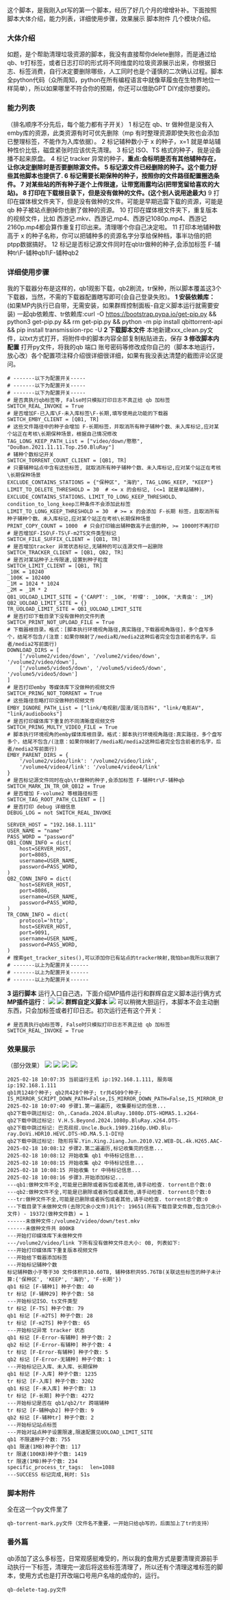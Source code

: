 这个脚本，是我刚入pt写的第一个脚本，经历了好几个月的增增补补。下面按照 脚本大体介绍，能力列表，详细使用步骤，效果展示 脚本附件 几个模块介绍。
### **大体介绍**
如题，是个帮助清理垃圾资源的脚本，我没有直接帮你delete删除，而是通过给qb、tr打标签，或者日志打印的形式将不同维度的垃圾资源展示出来，你根据日志、标签消费，自行决定要删除哪些，人工同时也是个谨慎的二次确认过程。脚本全python代码（众所周知，python在所有编程语言中就像草履虫在生物界地位一样简单），所以如果哪里不符合你的预期，你还可以借助GPT DIY成你想要的。

### **能力列表**
（排名顺序不分先后，每个能力都有子开关）
1 标记在 qb、tr 做种但是没有入emby库的资源，此类资源有时可优先删除（mp 有时整理资源即使失败也会添加已整理标签，不能作为入库依据）。
2 标记辅种数小于 x 的种子，x=1 就是单站辅种性价比低，磁盘紧张时应该优先清理。
3 标记 ISO、TS 格式的种子，我是设备播不起来原盘。
4 标记 tracker 异常的种子，**重点:**会标明是否有其他辅种存在，让你决定删除时是否要删除源文件。
5 标记源文件已经删除的种子。这个能力好些其他脚本也提供了.
6 标记需要长期保种的种子，按照你的文件路径配置圈选条件。
7 对某些站的所有种子逐个上传限速，让带宽雨露均沾(把带宽留给喜欢的大站)。
8 打印在下载根目录下，但是没有做种的文件。**(这个别人说用途最大)**
9 打印在媒体根文件夹下，但是没有做种的文件。可能是早期迅雷下载的资源，可能是 qb 种子被站点删掉你也删了做种的资源。
10 打印在媒体根文件夹下，重复版本的视频文件，比如 西游记.mkv、西游记.mp4、西游记1080p.mp4、西游记2160p.mp4都会算作重复打印出来。清理哪个你自己决定啦。
11 打印本地辅种数高于 x 的种子名称，你可以把辅种多的资源名字分享给保种档，事半功倍的把ptpp数据搞好。
12 标记是否标记源文件同时在qb\tr做种的种子,会添加标签 F-辅种tr\F-辅种qb1\F-辅种qb2

### **详细使用步骤**
我的下载器分布是这样的，qb1观影下载，qb2刷流，tr保种，所以脚本覆盖这3个下载器，当然，不需的下载器配置瞎写即可(会自己登录失败)。
**1 安装依赖库：**(如果MP内执行已自带，无需安装，如果群辉控制面板-自定义脚本运行就需要安装)
一起qb依赖库、tr依赖库:curl -O https://bootstrap.pypa.io/get-pip.py && python3 get-pip.py && rm get-pip.py && python -m pip install qbittorrent-api && pip install transmission-rpc -U
**2 下载脚本文件**
本地新建xxx_clean.py文件，以txt方式打开，将附件中的脚本内容全部复制粘贴进去，保存
**3 修改脚本内配置**
打开py文件，将我的qb 端口 账号密码等修改成你自己的（脚本本地运行，放心改）各个配置项注释介绍很详细很详细，如果有我没表达清楚的截图评论区提问。
```
# -------以下为配置开关-----
# -------以下为配置开关-----
# -------以下为配置开关-----
# 是否真执行qb标签等, False时只模拟打印日志不真正给 qb 加标签
SWITCH_REAL_INVOKE = True
# 是否增加F-已入库\F-未入库标签\F-长期,填写使用此功能的下载器
SWITCH_EMBY_CLIENT = [QB1, TR]
# 这些文件路径中的种子会增加 F-长期标签，并取消所有种子辅种个数、未入库标记,应对某个站正在考核\长期保种场景，根据自己情况修改
TAG_LONG_KEEP_PATH_List = ["video/down/憨憨", "DouBan.2021.11.11.Top.250.BluRay"]
# 辅种个数标记开关
SWITCH_TORRENT_COUNT_CLIENT = [QB1, TR]
# 只要辅种站点中含有这些标签, 就取消所有种子辅种个数、未入库标记,应对某个站正在考核\长期保种场景
EXCLUDE_CONTAINS_STATIONS = {"保种区", "海豹", TAG_LONG_KEEP, "KEEP"}
LIMIT_TO_DELETE_THRESHOLD = 30  # <= x 的会标记, (<=1 就是单站辅种)， EXCLUDE_CONTAINS_STATIONS、LIMIT_TO_LONG_KEEP_THRESHOLD、condition_to_long_keep三种条件不会添加此标签
LIMIT_TO_LONG_KEEP_THRESHOLD = 30  # >= x 的会添加 F-长期 标签，且取消所有种子辅种个数、未入库标记,应对某个站正在考核\长期保种场景
PRINT_COPY_COUNT = 1000  # 只会打印输出辅种数高于此值的种, >= 1000时不再打印
# 是否增加F-ISO\F-TS\F-m2TS文件类型标记
SWITCH_FILE_SUFFIX_CLIENT = [QB1, TR]
# 是否增加tracker 异常状态标记,无辅种的可以连源文件一起删除
SWITCH_TRACKER_CLIENT = [QB1, QB2, TR]
# 是否对某站种子上传限速,设置到种子粒度
SWITCH_LIMIT_CLIENT = [QB1, TR]
_10K = 10240
_100K = 102400
_1M = 1024 * 1024
_2M = _1M * 2
QB1_UOLOAD_LIMIT_SITE = {'CARPT': _10K, '柠檬': _100K, '大青虫': _1M}
QB2_UOLOAD_LIMIT_SITE = {}
TR_UOLOAD_LIMIT_SITE = QB1_UOLOAD_LIMIT_SITE
# 是否打印下载目录下没有做种的文件列表
SWITCH_PRINT_NOT_UPLOAD_FILE = True
# 下载器根目录。格式：[脚本执行环境视角路径,真实路径,下载器视角路径]，多个盘写多个，结尾不包含/(注意：如果你映射了/media和/media2这种后者完全包含前者的名字，后者/media2写前面行)
DOWNLOAD_DIRS = [
    ['/volume2/video/down', '/volume2/video/down', '/volume2/video/down'],
    ['/volume5/video5/down', '/volume5/video5/down', '/volume5/video5/down']
]
# 是否打印emby 等媒体库下没做种的视频文件
SWITCH_PRING_NOT_TORRENT = True
# 这些路径忽略打印没做种的视频文件
EMBY_IGNORE_PATH_List = ["link/电视剧/国漫/斑马百科", "link/电影AV", "link/audiobooks"]
# 是否打印媒体库下重复的不同清晰度视频文件
SWITCH_PRING_MULTY_VIDEO_FILE = True
# 脚本执行环境视角的emby媒体库根目录。格式：脚本执行环境视角路径:真实路径，多个盘写多个，结尾不包含/(注意：如果你映射了/media和/media2这种后者完全包含前者的名字，后者/media2写前面行)
EMBY_PARENT_DIRS = {
    '/volume2/video/link': '/volume2/video/link',
    '/volume4/video4/link': '/volume4/video4/link'
}
# 是否标记源文件同时在qb\tr做种的种子,会添加标签 F-辅种tr\F-辅种qb
SWITCH_MARK_IN_TR_OR_QB12 = True
# 是否增加 F-volume2 等根路径标签
SWITCH_TAG_ROOT_PATH_CLIENT = []
# 是否打印 debug 详细信息
DEBUG_LOG = not SWITCH_REAL_INVOKE

SERVER_HOST = "192.168.1.111"
USER_NAME = "name"
PASS_WORD = "password"
QB1_CONN_INFO = dict(
    host=SERVER_HOST,
    port=8085,
    username=USER_NAME,
    password=PASS_WORD,
)
QB2_CONN_INFO = dict(
    host=SERVER_HOST,
    port=8086,
    username=USER_NAME,
    password=PASS_WORD,
)
TR_CONN_INFO = dict(
    protocol='http',
    host=SERVER_HOST,
    port=9091,
    username=USER_NAME,
    password=PASS_WORD,
)
# 搜索get_tracker_sites(),可以添加你已有站点的tracker映射,我怕ban我所以我删了
# -------以上为配置开关------
# -------以上为配置开关------
# -------以上为配置开关------
```
**3 运行脚本**
运行入口自己选，下面介绍MP插件运行和群辉自定义脚本运行俩方式
**MP插件运行**：
![](https://invites.fun/assets/files/2025-02-18/1739846141-630684-image.png)
![](https://invites.fun/assets/files/2025-02-18/1739846129-169151-image.png)
**群辉自定义脚本**
![](https://invites.fun/assets/files/2025-02-18/1739846193-154397-image.png)
可以稍微大胆运行，本脚本不会主动删东西，只会加标签或者打印日志。初次运行还有这个开关：
```
# 是否真执行qb标签等, False时只模拟打印日志不真正给 qb 加标签
SWITCH_REAL_INVOKE = True
```

### **效果展示**
（部分效果）
![](https://invites.fun/assets/files/2025-02-18/1739846295-59813-image.png)
![](https://invites.fun/assets/files/2025-02-18/1739846348-982001-image.png)
![](https://invites.fun/assets/files/2025-02-18/1739846367-913817-image.png)
![](https://invites.fun/assets/files/2025-02-18/1739846434-703597-image.png)
```
2025-02-18 10:07:35 当前运行主机 ip:192.168.1.111, 服务端 ip:192.168.1.111
qb1共1248个种子; qb2共428个种子; tr共4509个种子;
IS_MIRROR_SCRIPT_DOWN_PATH=False,IS_MIRROR_DOWN_PATH=False,IS_MIRROR_EMBY_PATH=False,
2025-02-18 10:07:40 步骤1.第一遍遍历, 收集要标记的信息...
qb2下载中跳过标记: Oh,.Canada.2024.BluRay.1080p.DTS-HDMA5.1.x264-
qb2下载中跳过标记: V.H.S.Beyond.2024.1080p.BluRay.x264.DTS-
qb2下载中跳过标记: 巴克叔叔.Uncle.Buck.1989.2160p.UHD.Blu-ray.DoVi.HDR10.HEVC.DTS-HD.MA.5.1-DIY@
qb2下载中跳过标记: 隐形将军.Yin.Xing.Jiang.Jun.2010.V2.WEB-DL.4k.H265.AAC-
2025-02-18 10:08:12 步骤2.第二遍遍历,标记收集完的信息...
2025-02-18 10:08:12 开始收集 qb1 中待标记信息...
2025-02-18 10:08:15 开始收集 qb2 中待标记信息...
2025-02-18 10:08:15 开始收集 tr 中待标记信息...
2025-02-18 10:08:16 步骤3.开始添加标记...
---qb1:做种文件不全,可能是已删除或者拆包或者其他,请手动检查. torrent总个数:0
---qb2:做种文件不全,可能是已删除或者拆包或者其他,请手动检查. torrent总个数:0
---tr:做种文件不全,可能是已删除或者拆包或者其他,请手动检查. torrent总个数:0
---下载目录下未做种文件(去除冗余小文件)共1个: 19651(所有下载目录文件数,包含冗余小文件) - 19372(做种文件数) = 1
------未做种文件:/volume2/video/down/test.mkv
------未做种文件共 800KB
---开始打印媒体库下未做种文件
---/volume2/video/link 下所有没有做种文件总大小: 0B, 列表如下:
---开始打印媒体库下重复版本视频文件
---开始给下载器添加标签
---开始标记辅种个数
标记辅种数小于等于30 文件体积共10.60TB, 辅种体积共95.76TB(关联这些标签的种子未计算:{'保种区', 'KEEP', '海豹', 'F-长期'})
qb1 标记 [F-辅种1] 种子个数: 40
tr 标记 [F-辅种29] 种子个数: 58
---开始标记ISO、ts文件类型
tr 标记 [F-TS] 种子个数: 79
qb1 标记 [F-m2TS] 种子个数: 28
tr 标记 [F-m2TS] 种子个数: 65
---开始标记异常 tracker 状态
qb1 标记 [F-Error-有辅种] 种子个数: 2
qb2 标记 [F-Error-有辅种] 种子个数: 4
tr 标记 [F-Error-有辅种] 种子个数: 5
qb2 标记 [F-Error-无辅种] 种子个数: 1
---开始标记已入库、未入库、长期保种
qb1 标记 [F-入库] 种子个数: 1235
tr 标记 [F-入库] 种子个数: 3202
qb1 标记 [F-未入库] 种子个数: 13
tr 标记 [F-长期] 种子个数: 4272
---开始标记是否在 qb1/qb2/tr 跨端辅种
tr 标记 [F-辅种qb2] 种子个数: 9
qb2 标记 [F-辅种tr] 种子个数: 2
---开始标记站点标签
---开始对站点种子设置限速,限速配置见UOLOAD_LIMIT_SITE
qb1 不限速种子个数: 755
qb1 限速(1MB)种子个数: 117
tr 限速(100KB)种子个数: 1419
tr 限速(1MB)种子个数: 234
specific_process_tr_tags:  len=1088
---SUCCESS 标记完成,耗时: 51s
```
### **脚本附件** 
全在这一个py文件里了
```
qb-torrent-mark.py文件（文件名不重要，一开始只给qb写的，后面加上了tr的支持）
```
### **番外篇**
qb添加了这么多标签，日常观感挺难受的，所以我的食用方式是要清理资源前手动执行一下标签，清理完一波后将这些标签清理了，所以还有个清理这堆标签的脚本，使用方式也是打开改端口号用户名啥的成你的，运行。
```
qb-delete-tag.py文件
```

